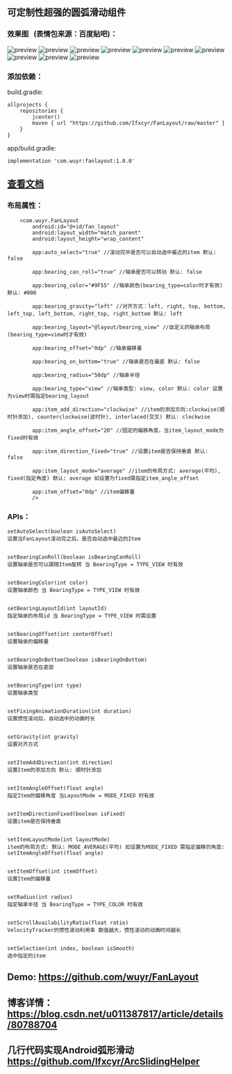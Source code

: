 ## 可定制性超强的圆弧滑动组件
### 效果图   (表情包来源：百度贴吧)：
![preview](https://github.com/wuyr/FanLayout/raw/master/previews/1.gif) ![preview](https://github.com/wuyr/FanLayout/raw/master/previews/2.gif) ![preview](https://github.com/wuyr/FanLayout/raw/master/previews/3.gif)
![preview](https://github.com/wuyr/FanLayout/raw/master/previews/4.gif) ![preview](https://github.com/wuyr/FanLayout/raw/master/previews/5.gif) ![preview](https://github.com/wuyr/FanLayout/raw/master/previews/6.gif)
![preview](https://github.com/wuyr/FanLayout/raw/master/previews/7.gif) ![preview](https://github.com/wuyr/FanLayout/raw/master/previews/8.gif) ![preview](https://github.com/wuyr/FanLayout/raw/master/previews/9.gif)
![preview](https://github.com/wuyr/FanLayout/raw/master/previews/10.gif)
### 添加依赖：
build.gradle:
```
allprojects {
    repositories {
        jcenter()
        maven { url "https://github.com/Ifxcyr/FanLayout/raw/master" }
    }
}
```
app/build.gradle:
```
implementation 'com.wuyr:fanlayout:1.0.0'
```
## [查看文档](http://htmlpreview.github.io/?https://github.com/Ifxcyr/FanLayout/blob/master/Doc/com/wuyr/fanlayout/FanLayout.html)

### 布局属性：
```
    <com.wuyr.FanLayout
        android:id="@+id/fan_layout"
        android:layout_width="match_parent"
        android:layout_height="wrap_content"
        
        app:auto_select="true" //滚动完毕是否可以自动选中最近的item 默认: false
        
        app:bearing_can_roll="true" //轴承是否可以转动 默认: false
        
        app:bearing_color="#9F55" //轴承颜色(bearing_type=color时才有效) 默认: #000
        
        app:bearing_gravity="left" //对齐方式：left, right, top, bottom, left_top, left_bottom, right_top, right_bottom 默认: left
        
        app:bearing_layout="@layout/bearing_view" //自定义的轴承布局 (bearing_type=view时才有效)
        
        app:bearing_offset="0dp" //轴承偏移量
        
        app:bearing_on_bottom="true" //轴承是否在最底 默认: false
        
        app:bearing_radius="50dp" //轴承半径
        
        app:bearing_type="view" //轴承类型: view, color 默认: color 设置为view时需指定bearing_layout
        
        app:item_add_direction="clockwise" //item的添加方向:clockwise(顺时针添加), counterclockwise(逆时针), interlaced(交叉) 默认: clockwise
        
        app:item_angle_offset="20" //固定的偏移角度，当item_layout_mode为fixed时有效
        
        app:item_direction_fixed="true" //设置item是否保持垂直 默认: false
        
        app:item_layout_mode="average" //item的布局方式: average(平均), fixed(指定角度) 默认: average 如设置为fixed需指定item_angle_offset
        
        app:item_offset="0dp" //item偏移量
        />
```
### APIs：
```
setAutoSelect(boolean isAutoSelect)
设置当FanLayout滚动完之后，是否自动选中最近的Item


setBearingCanRoll(boolean isBearingCanRoll)
设置轴承是否可以跟随Item旋转 当 BearingType = TYPE_VIEW 时有效


setBearingColor(int color)
设置轴承颜色 当 BearingType = TYPE_VIEW 时有效


setBearingLayoutId(int layoutId)
指定轴承的布局id 当 BearingType = TYPE_VIEW 时需设置


setBearingOffset(int centerOffset)
设置轴承的偏移量


setBearingOnBottom(boolean isBearingOnBottom)
设置轴承是否在底部


setBearingType(int type)
设置轴承类型


setFixingAnimationDuration(int duration)
设置惯性滚动后，自动选中的动画时长


setGravity(int gravity)
设置对齐方式


setItemAddDirection(int direction)
设置Item的添加方向 默认: 顺时针添加


setItemAngleOffset(float angle)
指定Item的偏移角度 当LayoutMode = MODE_FIXED 时有效


setItemDirectionFixed(boolean isFixed)
设置item是否保持垂直


setItemLayoutMode(int layoutMode)
item的布局方式: 默认: MODE_AVERAGE(平均) 如设置为MODE_FIXED 需指定偏移的角度: setItemAngleOffset(float angle)


setItemOffset(int itemOffset)
设置Item的偏移量


setRadius(int radius)
指定轴承半径 当 BearingType = TYPE_COLOR 时有效


setScrollAvailabilityRatio(float ratio)
VelocityTracker的惯性滚动利用率 数值越大，惯性滚动的动画时间越长


setSelection(int index, boolean isSmooth)
选中指定的item
```
## Demo: https://github.com/wuyr/FanLayout
## 博客详情： https://blog.csdn.net/u011387817/article/details/80788704
## 几行代码实现Android弧形滑动 https://github.com/Ifxcyr/ArcSlidingHelper
